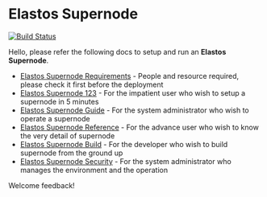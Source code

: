 # Elastos Supernode

[![Build Status](https://travis-ci.com/elastos/Elastos.ELA.Supernode.svg?branch=master)](https://travis-ci.com/elastos/Elastos.ELA.Supernode)

Hello, please refer the following docs to setup and run an **Elastos Supernode**.

- [Elastos Supernode Requirements](/docs/elastos_supernode_usage.md#1-requirements) - People and resource required, please check it first before the deployment
- [Elastos Supernode 123](./docs/elastos_supernode_123.md) - For the impatient user who wish to setup a supernode in 5 minutes
- [Elastos Supernode Guide](./docs/elastos_supernode_usage.md) - For the system administrator who wish to operate a supernode
- [Elastos Supernode Reference](./docs/elastos_supernode_reference_zh.md) - For the advance user who wish to know the very detail of supernode
- [Elastos Supernode Build](./docs/elastos_supernode_build.md) - For the developer who wish to build supernode from the ground up
- [Elastos Supernode Security](./docs/elastos_supernode_security_zh.md) - For the system administrator who manages the environment and the operation

Welcome feedback!

